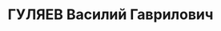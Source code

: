 ---
title: ГУЛЯЕВ Василий Гаврилович
description: "1898, Харківська обл., с. Богодарівка Ізюмського р-ну, росіянин, освіта\
  \ середня, прож.: м. Красний Луч, завідуючий шахтою № 160 \n  Військовою колегією\
  \ Верховного суду СРСР 3 грудня 1937 р. засуджений до розстрілу. Страчений 3 грудня\
  \ 1937 р. \n  Реабілітований у 1957 р."
---